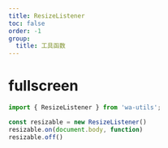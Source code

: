 ```yaml
---
title: ResizeListener
toc: false
order: -1
group:
  title: 工具函数
---
```


# fullscreen

```typescript
import { ResizeListener } from 'wa-utils';

const resizable = new ResizeListener()
resizable.on(document.body, function)
resizable.off()
```
